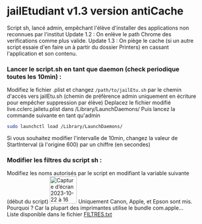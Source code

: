 # jailEtudiant v1.3 version antiCache
Script sh, lancé admin, empêchant l'élève d'installer des applications non reconnues par l'institut
Update 1.2 : On enlève le path Chrome des verifications comme plus valide.
Update 1.3 : On piège le cache (si un autre script essaie d'en faire un à partir du dossier Printers) en cassant l'application et son contenu.
### Lancer le script.sh en tant que daemon (check periodique toutes les 10min) :
Modifiez le fichier .plist et changez `/path/to/jailEtu.sh` par le chemin d'accès vers jailEtu.sh (chemin de préfèrence admin uniquement en écriture pour empêcher suppression par élève)
Deplacez le fichier modifié live.cclerc.jailetu.plist dans /Library/LaunchDaemons/
Puis lancez la commande suivante en tant qu'admin 
```bash
sudo launchctl load /Library/LaunchDaemons/
```
Si vous souhaitez modifier l'intervalle de 10min, changez la valeur de StartInterval (à l'origine 600) par un chiffre (en secondes)

### Modifier les filtres du script sh :
Modifiez les noms autorisés par le script en modifiant la variable suivante (début du script)
<img width="72" alt="Capture d’écran 2023-10-22 à 16 22 32" src="https://github.com/c22dev/jailEtudiant/assets/102235607/c69f7497-ec47-458e-91dc-bee793bca380">
Uniquement Canon, Apple, et Epson sont mis. Pourquoi ? Car la plupart des imprimantes utilise le bundle com.apple...
Liste disponible dans le fichier [FILTRES.txt](https://raw.githubusercontent.com/c22dev/jailEtudiant/main/FILTRES.txt)
